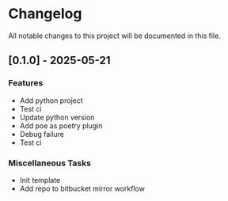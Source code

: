 <!-- markdownlint-disable MD024 -->

# Changelog

All notable changes to this project will be documented in this file.

## [0.1.0] - 2025-05-21

### Features

- Add python project
- Test ci
- Update python version
- Add poe as poetry plugin
- Debug failure
- Test ci

### Miscellaneous Tasks

- Init template
- Add repo to bitbucket mirror workflow

<!-- generated by git-cliff -->
